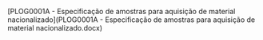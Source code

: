[PLOG0001A - Especificação de amostras para aquisição de material nacionalizado](PLOG0001A - Especificação de amostras para aquisição de material nacionalizado.docx)